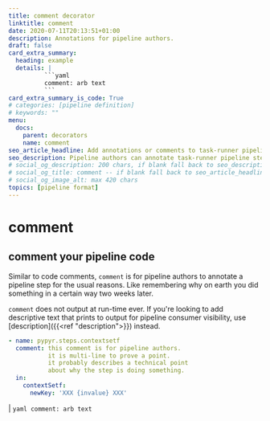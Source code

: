 ```yaml
---
title: comment decorator
linktitle: comment
date: 2020-07-11T20:13:51+01:00
description: Annotations for pipeline authors.
draft: false
card_extra_summary:
  heading: example
  details: |
          ```yaml
          comment: arb text
          ```
card_extra_summary_is_code: True
# categories: [pipeline definition]
# keywords: ""
menu:
  docs:
    parent: decorators
    name: comment
seo_article_headline: Add annotations or comments to task-runner pipeline steps.
seo_description: Pipeline authors can annotate task-runner pipeline steps with comments. These do not print to the output at runtime.
# social_og_description: 200 chars, if blank fall back to seo_description then description
# social_og_title: comment -- if blank fall back to seo_article_headline > .Title. Max 70 chars
# social_og_image_alt: max 420 chars
topics: [pipeline format]
---
```

# comment
## comment your pipeline code
Similar to code comments, `comment` is for pipeline authors to annotate a 
pipeline step for the usual reasons. Like remembering why on earth you did
something in a certain way two weeks later.

`comment` does not output at run-time ever. If you're looking to add descriptive
text that prints to output for pipeline consumer visibility, use 
[description]({{<ref "description">}}) instead.

```yaml
- name: pypyr.steps.contextsetf
  comment: this comment is for pipeline authors.
           it is multi-line to prove a point.
           it probably describes a technical point
           about why the step is doing something.
  in:
    contextSetf:
      newKey: 'XXX {invalue} XXX'
```

 |
          ```yaml
          comment: arb text
          ```